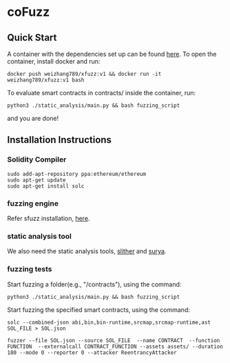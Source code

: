 # coFuzz
## Quick Start
A container with the dependencies set up can be found [here](https://hub.docker.com/repository/docker/weizhang789/xfuzz).
To open the container, install docker and run:
```
docker push weizhang789/xfuzz:v1 && docker run -it weizhang789/xfuzz:v1 bash
```
To evaluate smart contracts in contracts/ inside the container, run:
```
python3 ./static_analysis/main.py && bash fuzzing_script
```
and you are done!

## Installation Instructions

### Solidity Compiler
```
sudo add-apt-repository ppa:ethereum/ethereum
sudo apt-get update
sudo apt-get install solc
```
### fuzzing engine
Refer sfuzz installation, [here](https://githubmemory.com/repo/duytai/sFuzz).
### static analysis tool
We also need the static analysis tools, [slither](https://github.com/crytic/slither) and [surya](https://github.com/ConsenSys/surya).

### fuzzing tests
Start fuzzing a folder(e.g., "/contracts"), using the command:
```
python3 ./static_analysis/main.py && bash fuzzing_script
```
Start fuzzing the specified smart contracts, using the command:
```
solc --combined-json abi,bin,bin-runtime,srcmap,srcmap-runtime,ast SOL_FILE > SOL.json

fuzzer --file SOL.json --source SOL_FILE  --name CONTRACT  --function FUNCTION  --externalcall CONTRACT_FUNCTION --assets assets/ --duration 180 --mode 0 --reporter 0 --attacker ReentrancyAttacker
```


